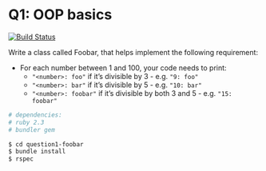# Q1: OOP basics

[![Build Status][ci-image]][ci-url]

Write a class called Foobar, that helps implement the following requirement:

* For each number between 1 and 100, your code needs to print:
  * `"<number>: foo"` if it’s divisible by 3 - e.g. `"9: foo"`
  * `"<number>: bar"` if it’s divisible by 5 - e.g. `"10: bar"`
  * `"<number>: foobar"` if it’s divisible by both 3 and 5 - e.g. `"15: foobar"`

```bash
# dependencies:
# ruby 2.3
# bundler gem

$ cd question1-foobar
$ bundle install
$ rspec
```

[ci-image]: https://travis-ci.org/fishermanswharff/jakku.svg?branch=master
[ci-url]: https://travis-ci.org/fishermanswharff/jakku
